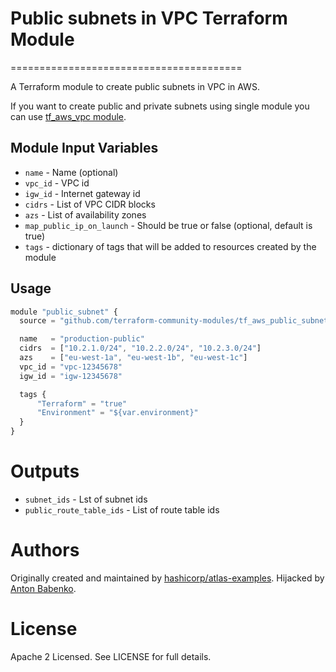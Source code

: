 # Public subnets in VPC Terraform Module
========================================

A Terraform module to create public subnets in VPC in AWS.

If you want to create public and private subnets using single module you can use [tf_aws_vpc module](https://github.com/terraform-community-modules/tf_aws_vpc).


Module Input Variables
----------------------

- `name` - Name (optional)
- `vpc_id` - VPC id
- `igw_id` - Internet gateway id
- `cidrs` - List of VPC CIDR blocks
- `azs` - List of availability zones
- `map_public_ip_on_launch` - Should be true or false (optional, default is true)
- `tags` - dictionary of tags that will be added to resources created by the module

Usage
-----

```js
module "public_subnet" {
  source = "github.com/terraform-community-modules/tf_aws_public_subnet"

  name   = "production-public"
  cidrs  = ["10.2.1.0/24", "10.2.2.0/24", "10.2.3.0/24"]
  azs    = ["eu-west-1a", "eu-west-1b", "eu-west-1c"]
  vpc_id = "vpc-12345678"
  igw_id = "igw-12345678"

  tags {
      "Terraform" = "true"
      "Environment" = "${var.environment}"
  }
}
```

Outputs
=======

- `subnet_ids` - Lst of subnet ids
- `public_route_table_ids` - List of route table ids

Authors
=======

Originally created and maintained by [hashicorp/atlas-examples](https://github.com/hashicorp/atlas-examples/tree/master/infrastructures/terraform/aws/network/public_subnet).
Hijacked by [Anton Babenko](https://github.com/antonbabenko).

License
=======

Apache 2 Licensed. See LICENSE for full details.
